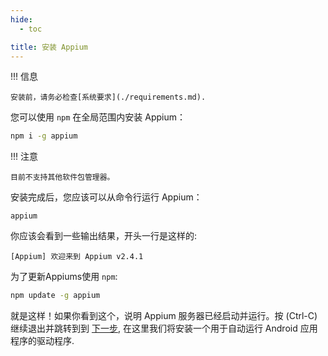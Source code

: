 ```yaml
---
hide:
  - toc

title: 安装 Appium
---
```


!!! 信息

    安装前，请务必检查[系统要求](./requirements.md).

您可以使用 `npm` 在全局范围内安装 Appium：

```bash
npm i -g appium
```

!!! 注意

    目前不支持其他软件包管理器。

安装完成后，您应该可以从命令行运行 Appium：

```
appium
```

你应该会看到一些输出结果，开头一行是这样的:

```
[Appium] 欢迎来到 Appium v2.4.1
```

为了更新Appiums使用 `npm`:

```bash
npm update -g appium
```

就是这样！如果你看到这个，说明 Appium 服务器已经启动并运行。按 (Ctrl-C)
继续退出并跳转到到  [下一步](./uiauto2-driver.md), 在这里我们将安装一个用于自动运行 Android 应用程序的驱动程序.